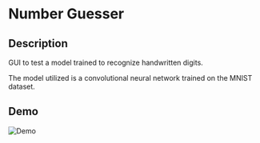 # Number Guesser
## Description

GUI to test a model trained to recognize handwritten digits.

The model utilized is a convolutional neural network trained on the MNIST dataset.

## Demo

![Demo](demo.gif)
